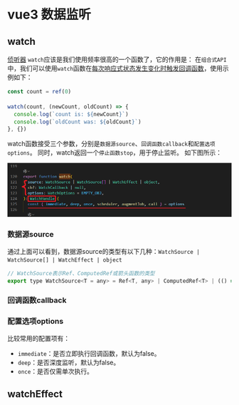 # vue3 数据监听
## watch
[侦听器](https://cn.vuejs.org/guide/essentials/watchers.html)
`watch`应该是我们使用频率很高的一个函数了，它的作用是：
在`组合式API`中，我们可以使用`watch`函数在<u>每次响应式状态发生变化时触发回调函数</u>，使用示例如下：
```javascript
const count = ref(0)

watch(count, (newCount, oldCount) => {
  console.log(`count is: ${newCount}`)
  console.log(`oldCount was: ${oldCount}`)
}, {})
```
watch函数接受三个参数，分别是`数据源source`、`回调函数callback`和`配置选项options`。
同时，watch返回一个`停止函数stop`，用于停止监听。
如下图所示：

![watch函数的参数和返回值](./images/vue_watch_1.png)

### 数据源source

通过上面可以看到，数据源source的类型有以下几种：`WatchSource | WatchSource[] | WatchEffect | object`

```javascript
// WatchSource表示Ref、ComputedRef或箭头函数的类型
export type WatchSource<T = any> = Ref<T, any> | ComputedRef<T> | (() => T)
```

### 回调函数callback

### 配置选项options
比较常用的配置项有：
- `immediate`：是否立即执行回调函数，默认为false。
- `deep`：是否深度监听，默认为false。
- `once`：是否仅需单次执行。
## watchEffect